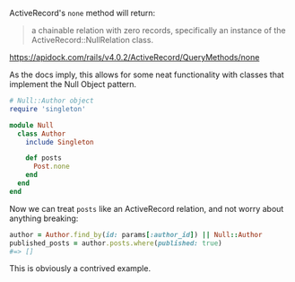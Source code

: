 ActiveRecord's `none` method will return:

> a chainable relation with zero records, specifically an instance of the ActiveRecord::NullRelation class.

https://apidock.com/rails/v4.0.2/ActiveRecord/QueryMethods/none

As the docs imply, this allows for some neat functionality with classes that implement the Null Object pattern.

```ruby
# Null::Author object
require 'singleton'

module Null
  class Author
    include Singleton

    def posts
      Post.none
    end
  end
end
```

Now we can treat `posts` like an ActiveRecord relation, and not worry about anything breaking:

```ruby
author = Author.find_by(id: params[:author_id]) || Null::Author
published_posts = author.posts.where(published: true)
#=> []
```

This is obviously a contrived example.
